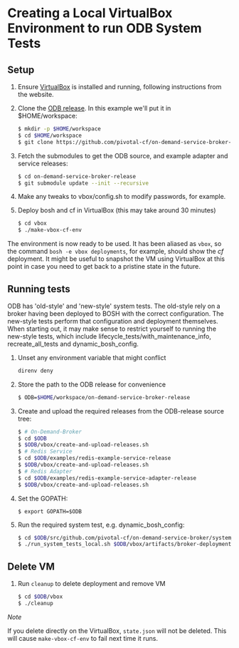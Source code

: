 # Creating a Local VirtualBox Environment to run ODB System Tests

## Setup

1. Ensure [VirtualBox](https://www.virtualbox.org/wiki/Downloads) is installed
   and running, following instructions from the website.

1. Clone the [ODB release](https://github.com/pivotal-cf/on-demand-service-broker-release).
   In this example we'll put it in $HOME/workspace:
    ```bash
    $ mkdir -p $HOME/workspace
    $ cd $HOME/workspace
    $ git clone https://github.com/pivotal-cf/on-demand-service-broker-release
    ```

1. Fetch the submodules to get the ODB source, and example adapter and service releases:
    ```bash
    $ cd on-demand-service-broker-release
    $ git submodule update --init --recursive
    ```

1. Make any tweaks to vbox/config.sh to modify passwords, for example.

1. Deploy bosh and cf in VirtualBox (this may take around 30 minutes)
    ```bash
    $ cd vbox
    $ ./make-vbox-cf-env
    ```
The environment is now ready to be used. It has been aliased as `vbox`, so the
command `bosh -e vbox deployments`, for example, should show the *cf* deployment.
It might be useful to snapshot the VM using VirtualBox at this point in case
you need to get back to a pristine state in the future.

## Running tests

ODB has 'old-style' and 'new-style' system tests. The old-style rely on a broker having
been deployed to BOSH with the correct configuration. The new-style tests perform that configuration
and deployment themselves. When starting out, it may make sense to restrict yourself to running
the new-style tests, which include lifecycle_tests/with_maintenance_info, recreate_all_tests and
dynamic_bosh_config.

1. Unset any environment variable that might conflict
    ```bash
    direnv deny
    ```
1. Store the path to the ODB release for convenience
    ```bash
    $ ODB=$HOME/workspace/on-demand-service-broker-release
    ```
1. Create and upload the required releases from the ODB-release source tree:
    ```bash
    $ # On-Demand-Broker
    $ cd $ODB
    $ $ODB/vbox/create-and-upload-releases.sh
    $ # Redis Service
    $ cd $ODB/examples/redis-example-service-release
    $ $ODB/vbox/create-and-upload-releases.sh
    $ # Redis Adapter
    $ cd $ODB/examples/redis-example-service-adapter-release
    $ $ODB/vbox/create-and-upload-releases.sh
    ```

1. Set the GOPATH:
    ```
    $ export GOPATH=$ODB
    ```

1. Run the required system test, e.g. dynamic_bosh_config:
    ```bash
    $ cd $ODB/src/github.com/pivotal-cf/on-demand-service-broker/system_tests
    $ ./run_system_tests_local.sh $ODB/vbox/artifacts/broker-deployment-vars.yml dynamic_bosh_config
    ```

## Delete VM

1. Run `cleanup` to delete deployment and remove VM
    ```bash
    $ cd $ODB/vbox
    $ ./cleanup
    ```

*Note*

If you delete directly on the VirtualBox, `state.json` will not be deleted. This will cause `make-vbox-cf-env` to fail next time it runs.
